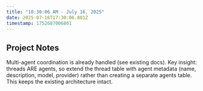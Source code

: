 ```yaml
---
title: "10:30:06 AM - July 16, 2025"
date: 2025-07-16T17:30:06.801Z
timestamp: 1752687006801
---
```


## Project Notes

Multi-agent coordination is already handled (see existing docs). Key insight: threads ARE agents, so extend the thread table with agent metadata (name, description, model, provider) rather than creating a separate agents table. This keeps the existing architecture intact.
